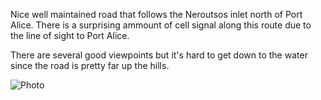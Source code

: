 Nice well maintained road that follows the Neroutsos inlet north of Port Alice. There is a surprising ammount of cell signal along this route due to the line of sight to Port Alice.

There are several good viewpoints but it's hard to get down to the water since the road is pretty far up the hills.

![Photo](resources/img/n-main-port-alice-1.jpg)
